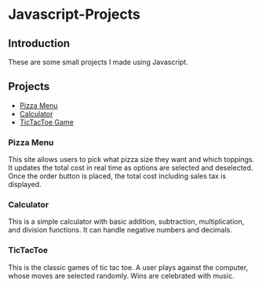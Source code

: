 # Javascript-Projects

## Introduction

These are some small projects I made using Javascript.

## Projects

* [Pizza Menu](https://github.com/kb789/Javascript-Projects/tree/master/Pizza_Project)
* [Calculator](https://github.com/kb789/Javascript-Projects/tree/master/Calculator)
* [TicTacToe Game](https://github.com/kb789/Javascript-Projects/tree/master/TicTacToe)

### Pizza Menu
This site allows users to pick what pizza size they want and which toppings. It updates the total cost in real time as options are selected and deselected. Once the order button is placed, the total cost including sales tax is displayed.

### Calculator
This is a simple calculator with basic addition, subtraction, multiplication, and division functions. It can handle negative numbers and decimals.

### TicTacToe
This is the classic games of tic tac toe. A user plays against the computer, whose moves are selected randomly. Wins are celebrated with music.


